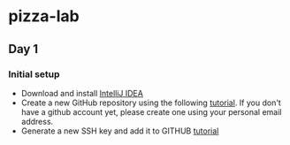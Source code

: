 # pizza-lab

## Day 1
### Initial setup
- Download and install [IntelliJ IDEA](https://www.jetbrains.com/idea/download/#section=windows)
- Create a new GitHub repository using the following [tutorial](https://docs.github.com/en/get-started/quickstart/create-a-repo). If you don't have a github account yet, please create one using your personal email address.
- Generate a new SSH key and add it to GITHUB [tutorial](https://docs.github.com/en/authentication/connecting-to-github-with-ssh/adding-a-new-ssh-key-to-your-github-account)